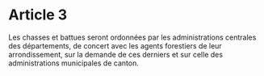# Article 3

Les chasses et battues seront ordonnées par les administrations centrales des départements, de concert avec les agents forestiers de leur arrondissement, sur la demande de ces derniers et sur celle des administrations municipales de canton.
